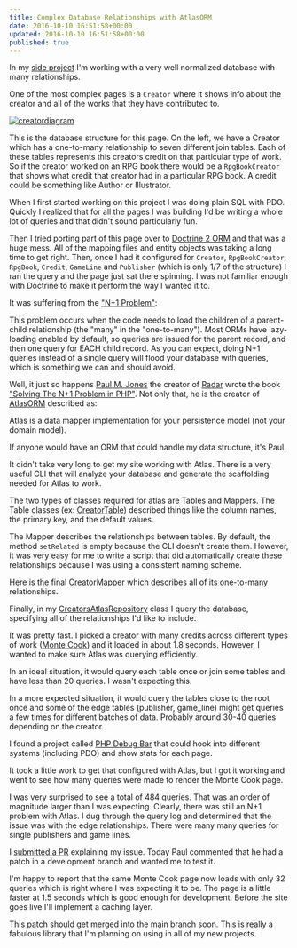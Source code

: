 ```yaml
---
title: Complex Database Relationships with AtlasORM
date: 2016-10-10 16:51:58+00:00
updated: 2016-10-10 16:51:58+00:00
published: true
---
```


In my [side project](https://github.com/andrewshell/pen-paper-2) I'm working with a very well normalized database with many relationships.

One of the most complex pages is a `Creator` where it shows info about the creator and all of the works that they have contributed to.

[![creatordiagram](/uploads/2016/10/CreatorDiagram.png)](/uploads/2016/10/CreatorDiagram.png)

This is the database structure for this page.  On the left, we have a Creator which has a one-to-many relationship to seven different join tables. Each of these tables represents this creators credit on that particular type of work.  So if the creator worked on an RPG book there would be a `RpgBookCreator` that shows what credit that creator had in a particular RPG book. A credit could be something like Author or Illustrator.

When I first started working on this project I was doing plain SQL with PDO. Quickly I realized that for all the pages I was building I'd be writing a whole lot of queries and that didn't sound particularly fun.

Then I tried porting part of this page over to [Doctrine 2 ORM](https://www.doctrine-project.org/projects/orm.html) and that was a huge mess.  All of the mapping files and entity objects was taking a long time to get right. Then, once I had it configured for `Creator`, `RpgBookCreator`, `RpgBook`, `Credit`, `GameLine` and `Publisher` (which is only 1/7 of the structure) I ran the query and the page just sat there spinning. I was not familiar enough with Doctrine to make it perform the way I wanted it to.

It was suffering from the ["N+1 Problem"](https://www.sitepoint.com/silver-bullet-n1-problem/):

This problem occurs when the code needs to load the children of a parent-child relationship (the "many" in the "one-to-many"). Most ORMs have lazy-loading enabled by default, so queries are issued for the parent record, and then one query for EACH child record. As you can expect, doing N+1 queries instead of a single query will flood your database with queries, which is something we can and should avoid.

Well, it just so happens [Paul M. Jones](http://paul-m-jones.com/) the creator of [Radar](/radar-under-the-hood/) wrote the book ["Solving The N+1 Problem in PHP"](https://leanpub.com/sn1php). Not only that, he is the creator of [AtlasORM](https://github.com/atlasphp/Atlas.Orm) described as:

Atlas is a data mapper implementation for your persistence model (not your domain model).

If anyone would have an ORM that could handle my data structure, it's Paul.

It didn't take very long to get my site working with Atlas. There is a very useful CLI that will analyze your database and generate the scaffolding needed for Atlas to work.

The two types of classes required for atlas are Tables and Mappers. The Table classes (ex: [CreatorTable](https://github.com/andrewshell/pen-paper-2/blob/0.1.0/src/Persistence/DataSource/Creator/CreatorTable.php)) described things like the column names, the primary key, and the default values.

The Mapper describes the relationships between tables. By default, the method `setRelated` is empty because the CLI doesn't create them.  However, it was very easy for me to write a script that did automatically create these relationships because I was using a consistent naming scheme.

Here is the final [CreatorMapper](https://github.com/andrewshell/pen-paper-2/blob/0.1.0/src/Persistence/DataSource/Creator/CreatorMapper.php) which describes all of its one-to-many relationships.

Finally, in my [CreatorsAtlasRepository](https://github.com/andrewshell/pen-paper-2/blob/0.1.0/src/Persistence/CreatorsAtlasRepository.php#L33-L127) class I query the database, specifying all of the relationships I'd like to include.

It was pretty fast. I picked a creator with many credits across different types of work ([Monte Cook](https://en.wikipedia.org/wiki/Monte_Cook)) and it loaded in about 1.8 seconds. However, I wanted to make sure Atlas was querying efficiently.

In an ideal situation, it would query each table once or join some tables and have less than 20 queries. I wasn't expecting this.

In a more expected situation, it would query the tables close to the root once and some of the edge tables (publisher, game_line) might get queries a few times for different batches of data. Probably around 30-40 queries depending on the creator.

I found a project called [PHP Debug Bar](http://phpdebugbar.com/) that could hook into different systems (including PDO) and show stats for each page.

It took a little work to get that configured with Atlas, but I got it working and went to see how many queries were made to render the Monte Cook page.

I was very surprised to see a total of 484 queries. That was an order of magnitude larger than I was expecting. Clearly, there was still an N+1 problem with Atlas.  I dug through the query log and determined that the issue was with the edge relationships.  There were many many queries for single publishers and game lines.

I [submitted a PR](https://github.com/atlasphp/Atlas.Orm/issues/28) explaining my issue. Today Paul commented that he had a patch in a development branch and wanted me to test it.

I'm happy to report that the same Monte Cook page now loads with only 32 queries which is right where I was expecting it to be. The page is a little faster at 1.5 seconds which is good enough for development. Before the site goes live I'll implement a caching layer.

This patch should get merged into the main branch soon. This is really a fabulous library that I'm planning on using in all of my new projects.


